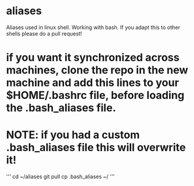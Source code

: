 # aliases
Aliases used in linux shell. 
Working with bash. If you adapt this to other shells please do a pull request!


# if you want it synchronized across machines, clone the repo in the new machine and add this lines to your $HOME/.bashrc file, before loading the .bash_aliases file. 
# NOTE: if you had a custom .bash_aliases file this will overwrite it!

'''
cd ~/aliases
git pull
cp .bash_aliases ~/
'''
